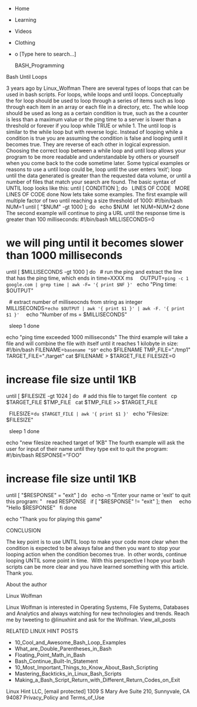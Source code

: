 





















































* Home
* Learning
* Videos
* Clothing
*
  o [Type here to search...]


   BASH_Programming


Bash Until Loops

3 years ago
by Linux_Wolfman
There are several types of loops that can be used in bash scripts. For loops,
while loops and until loops.
Conceptually the for loop should be used to loop through a series of items such
as loop through each item in an array or each file in a directory, etc. The
while loop should be used as long as a certain condition is true, such as the a
counter is less than a maximum value or the ping time to a server is lower than
a threshold or forever if you loop while TRUE or while 1.
The until loop is similar to the while loop but with reverse logic. Instead of
looping while a condition is true you are assuming the condition is false and
looping until it becomes true. They are reverse of each other in logical
expression. Choosing the correct loop between a while loop and until loop
allows your program to be more readable and understandable by others or
yourself when you come back to the code sometime later.
Some typical examples or reasons to use a until loop could be, loop until the
user enters ‘exit’; loop until the data generated is greater than the requested
data volume, or until a number of files that match your search are found.
The basic syntax of UNTIL loop looks like this:
until [ CONDITION ]; do
  LINES OF CODE
  MORE LINES OF CODE
done
Now lets take some examples. The first example will multiple factor of two
until reaching a size threshold of 1000:
#!/bin/bash
NUM=1
until [ "$NUM" -gt 1000 ]; do
  echo $NUM
  let NUM=NUM*2
done
The second example will continue to ping a URL until the response time is
greater than 100 milliseconds:
#!/bin/bash
MILLISECONDS=0

# we will ping until it becomes slower than 1000 milliseconds
until [ $MILLISECONDS -gt 1000 ]
do
  # run the ping and extract the line that has the ping time, which ends in
time=XXXX ms  
  OUTPUT=`ping -c 1 google.com | grep time | awk -F= '{ print $NF }'`
  echo "Ping time: $OUTPUT"

  # extract number of milliseocnds from string as integer
  MILLISECONDS=`echo $OUTPUT | awk '{ print $1 }' | awk -F. '{ print $1 }' `
  echo "Number of ms = $MILLISECONDS"

  sleep 1
done

echo "ping time exceeded 1000 milliseconds"
The third example will take a file and will combine the file with itself until
it reaches 1 kilobyte in size:
#!/bin/bash
FILENAME=`basename "$0"`
echo $FILENAME
TMP_FILE="./tmp1"
TARGET_FILE="./target"
cat $FILENAME > $TARGET_FILE
FILESIZE=0

# increase file size until 1KB
until [ $FILESIZE -gt 1024 ]
do
  # add this file to target file content
  cp $TARGET_FILE $TMP_FILE
  cat $TMP_FILE >> $TARGET_FILE

  FILESIZE=`du $TARGET_FILE | awk '{ print $1 }'`
  echo "Filesize: $FILESIZE"

  sleep 1
done

echo "new filesize reached target of 1KB"
The fourth example will ask the user for input of their name until they type
exit to quit the program:
#!/bin/bash
RESPONSE="FOO"

# increase file size until 1KB
until [ "$RESPONSE" = "exit" ]
do
  echo -n "Enter your name or 'exit' to quit this program: "
  read RESPONSE
  if [ "$RESPONSE" != "exit" ]; then
    echo "Hello $RESPONSE"
  fi
done

echo "Thank you for playing this game"

CONCLUSION

The key point is to use UNTIL loop to make your code more clear when the
condition is expected to be always false and then you want to stop your looping
action when the condition becomes true.  In other words, continue looping UNTIL
some point in time.  With this perspective I hope your bash scripts can be more
clear and you have learned something with this article. Thank you.


About the author


Linux Wolfman

Linux Wolfman is interested in Operating Systems, File Systems, Databases and
Analytics and always watching for new technologies and trends. Reach me by
tweeting to @linuxhint and ask for the Wolfman.
View_all_posts

RELATED LINUX HINT POSTS


* 10_Cool_and_Awesome_Bash_Loop_Examples
* What_are_Double_Parentheses_in_Bash
* Floating_Point_Math_in_Bash
* Bash_Continue_Built-In_Statement
* 10_Most_Important_Things_to_Know_About_Bash_Scripting
* Mastering_Backticks_in_Linux_Bash_Scripts
* Making_a_Bash_Script_Return_with_Different_Return_Codes_on_Exit

Linux Hint LLC, [email protected]
1309 S Mary Ave Suite 210, Sunnyvale, CA 94087
 Privacy_Policy and Terms_of_Use
